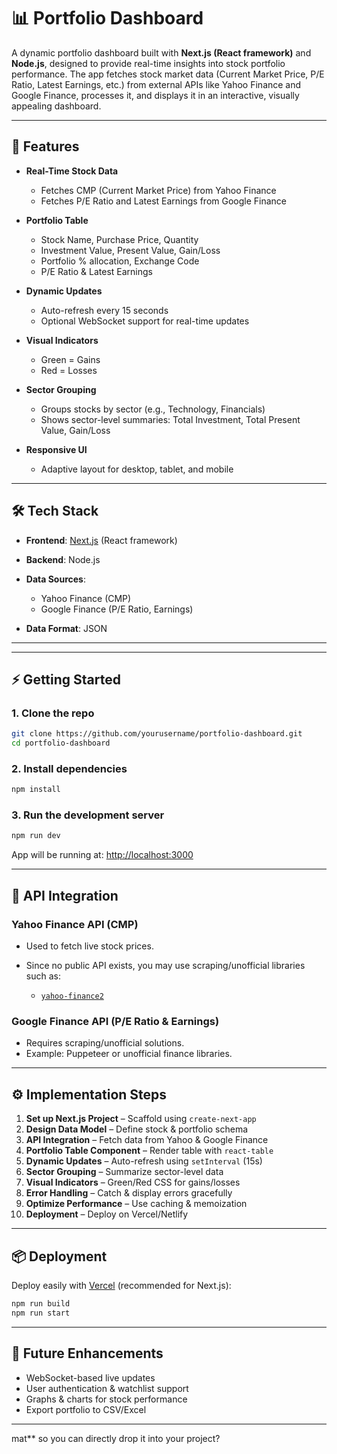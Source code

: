 

# 📊 Portfolio Dashboard

A dynamic portfolio dashboard built with **Next.js (React framework)** and **Node.js**, designed to provide real-time insights into stock portfolio performance. The app fetches stock market data (Current Market Price, P/E Ratio, Latest Earnings, etc.) from external APIs like Yahoo Finance and Google Finance, processes it, and displays it in an interactive, visually appealing dashboard.

---

## 🚀 Features

* **Real-Time Stock Data**

  * Fetches CMP (Current Market Price) from Yahoo Finance
  * Fetches P/E Ratio and Latest Earnings from Google Finance

* **Portfolio Table**

  * Stock Name, Purchase Price, Quantity
  * Investment Value, Present Value, Gain/Loss
  * Portfolio % allocation, Exchange Code
  * P/E Ratio & Latest Earnings

* **Dynamic Updates**

  * Auto-refresh every 15 seconds
  * Optional WebSocket support for real-time updates

* **Visual Indicators**

  * Green = Gains
  * Red = Losses

* **Sector Grouping**

  * Groups stocks by sector (e.g., Technology, Financials)
  * Shows sector-level summaries: Total Investment, Total Present Value, Gain/Loss

* **Responsive UI**

  * Adaptive layout for desktop, tablet, and mobile

---

## 🛠️ Tech Stack

* **Frontend**: [Next.js](https://nextjs.org/) (React framework)
* **Backend**: Node.js
* **Data Sources**:

  * Yahoo Finance (CMP)
  * Google Finance (P/E Ratio, Earnings)
* **Data Format**: JSON

---


---

## ⚡ Getting Started

### 1. Clone the repo

```bash
git clone https://github.com/yourusername/portfolio-dashboard.git
cd portfolio-dashboard
```

### 2. Install dependencies

```bash
npm install
```

### 3. Run the development server

```bash
npm run dev
```

App will be running at: [http://localhost:3000](http://localhost:3000)

---

## 🔗 API Integration

### Yahoo Finance API (CMP)

* Used to fetch live stock prices.
* Since no public API exists, you may use scraping/unofficial libraries such as:

  * [`yahoo-finance2`](https://www.npmjs.com/package/yahoo-finance2)

### Google Finance API (P/E Ratio & Earnings)

* Requires scraping/unofficial solutions.
* Example: Puppeteer or unofficial finance libraries.

---

## ⚙️ Implementation Steps

1. **Set up Next.js Project** – Scaffold using `create-next-app`
2. **Design Data Model** – Define stock & portfolio schema
3. **API Integration** – Fetch data from Yahoo & Google Finance
4. **Portfolio Table Component** – Render table with `react-table`
5. **Dynamic Updates** – Auto-refresh using `setInterval` (15s)
6. **Sector Grouping** – Summarize sector-level data
7. **Visual Indicators** – Green/Red CSS for gains/losses
8. **Error Handling** – Catch & display errors gracefully
9. **Optimize Performance** – Use caching & memoization
10. **Deployment** – Deploy on Vercel/Netlify

---



## 📦 Deployment

Deploy easily with [Vercel](https://vercel.com/) (recommended for Next.js):

```bash
npm run build
npm run start
```

---

## 📌 Future Enhancements

* WebSocket-based live updates
* User authentication & watchlist support
* Graphs & charts for stock performance
* Export portfolio to CSV/Excel

---

mat** so you can directly drop it into your project?
